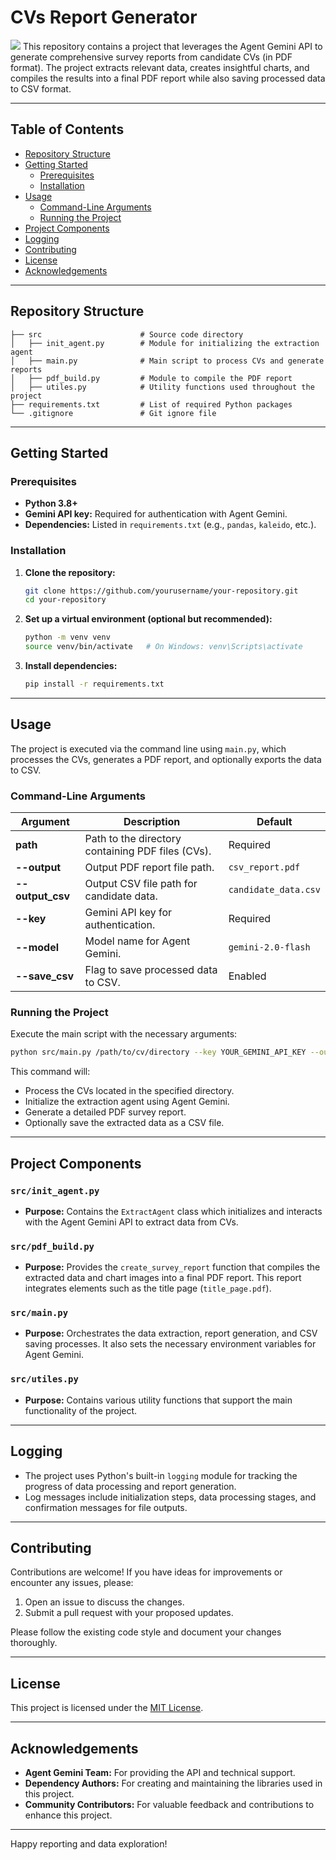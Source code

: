# CVs Report Generator 
<img src="https://cdn.thuvienphapluat.vn/uploads/tintuc/2024/01/27/mau-cv.jpg"/>
This repository contains a project that leverages the Agent Gemini API to generate comprehensive survey reports from candidate CVs (in PDF format). The project extracts relevant data, creates insightful charts, and compiles the results into a final PDF report while also saving processed data to CSV format.

---

## Table of Contents

- [Repository Structure](#repository-structure)
- [Getting Started](#getting-started)
  - [Prerequisites](#prerequisites)
  - [Installation](#installation)
- [Usage](#usage)
  - [Command-Line Arguments](#command-line-arguments)
  - [Running the Project](#running-the-project)
- [Project Components](#project-components)
- [Logging](#logging)
- [Contributing](#contributing)
- [License](#license)
- [Acknowledgements](#acknowledgements)

---

## Repository Structure

```
├── src                      # Source code directory
│   ├── init_agent.py        # Module for initializing the extraction agent
│   ├── main.py              # Main script to process CVs and generate reports
│   ├── pdf_build.py         # Module to compile the PDF report
│   ├── utiles.py            # Utility functions used throughout the project
├── requirements.txt         # List of required Python packages
└── .gitignore               # Git ignore file
```

---

## Getting Started

### Prerequisites

- **Python 3.8+**
- **Gemini API key:** Required for authentication with Agent Gemini.
- **Dependencies:** Listed in `requirements.txt` (e.g., `pandas`, `kaleido`, etc.).

### Installation

1. **Clone the repository:**

   ```bash
   git clone https://github.com/yourusername/your-repository.git
   cd your-repository
   ```

2. **Set up a virtual environment (optional but recommended):**

   ```bash
   python -m venv venv
   source venv/bin/activate   # On Windows: venv\Scripts\activate
   ```

3. **Install dependencies:**

   ```bash
   pip install -r requirements.txt
   ```

---

## Usage

The project is executed via the command line using `main.py`, which processes the CVs, generates a PDF report, and optionally exports the data to CSV.

### Command-Line Arguments

| Argument     | Description | Default |
|-------------|-------------|---------|
| **path** | Path to the directory containing PDF files (CVs). | Required |
| **--output** | Output PDF report file path. | `csv_report.pdf` |
| **--output_csv** | Output CSV file path for candidate data. | `candidate_data.csv` |
| **--key** | Gemini API key for authentication. | Required |
| **--model** | Model name for Agent Gemini. | `gemini-2.0-flash` |
| **--save_csv** | Flag to save processed data to CSV. | Enabled |

### Running the Project

Execute the main script with the necessary arguments:

```bash
python src/main.py /path/to/cv/directory --key YOUR_GEMINI_API_KEY --output report.pdf --output_csv data.csv --model gemini-2.0-flash --save_csv
```

This command will:

- Process the CVs located in the specified directory.
- Initialize the extraction agent using Agent Gemini.
- Generate a detailed PDF survey report.
- Optionally save the extracted data as a CSV file.

---

## Project Components

### `src/init_agent.py`

- **Purpose:** Contains the `ExtractAgent` class which initializes and interacts with the Agent Gemini API to extract data from CVs.

### `src/pdf_build.py`

- **Purpose:** Provides the `create_survey_report` function that compiles the extracted data and chart images into a final PDF report. This report integrates elements such as the title page (`title_page.pdf`).

### `src/main.py`

- **Purpose:** Orchestrates the data extraction, report generation, and CSV saving processes. It also sets the necessary environment variables for Agent Gemini.

### `src/utiles.py`

- **Purpose:** Contains various utility functions that support the main functionality of the project.

---

## Logging

- The project uses Python's built-in `logging` module for tracking the progress of data processing and report generation.
- Log messages include initialization steps, data processing stages, and confirmation messages for file outputs.

---

## Contributing

Contributions are welcome! If you have ideas for improvements or encounter any issues, please:

1. Open an issue to discuss the changes.
2. Submit a pull request with your proposed updates.

Please follow the existing code style and document your changes thoroughly.

---

## License

This project is licensed under the [MIT License](LICENSE).

---

## Acknowledgements

- **Agent Gemini Team:** For providing the API and technical support.
- **Dependency Authors:** For creating and maintaining the libraries used in this project.
- **Community Contributors:** For valuable feedback and contributions to enhance this project.

---

Happy reporting and data exploration!

